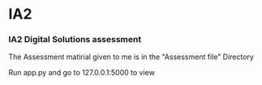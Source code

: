 # IA2
### IA2 Digital Solutions assessment

The Assessment matirial given to me is in the "Assessment file" Directory 

Run app.py and go to 127.0.0.1:5000 to view 
